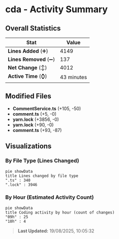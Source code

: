 # cda - Activity Summary 

## Overall Statistics

| Stat                   | Value                                                             |
| ---------------------- | ----------------------------------------------------------------- |
| **Lines Added** (➕)   | 4149                                          |
| **Lines Removed** (➖) | 137                                        |
| **Net Change** (↕)    | 4012                |
| **Active Time** (⌚)   | 43 minutes |


## Modified Files
- **CommentService.ts** (+105, -50)
- **comment.ts** (+5, -0)
- **yarn.lock** (+3856, -0)
- **yarn.lock** (+90, -0)
- **comment.ts** (+93, -87)

## Visualizations

### By File Type (Lines Changed)

```mermaid
pie showData
title Lines changed by file type
".ts" : 340
".lock" : 3946
```

### By Hour (Estimated Activity Count)

```mermaid
pie showData
title Coding activity by hour (count of changes)
"09h" : 25
"10h" : 4
```


> **Last Updated:** 19/08/2025, 10:05:32